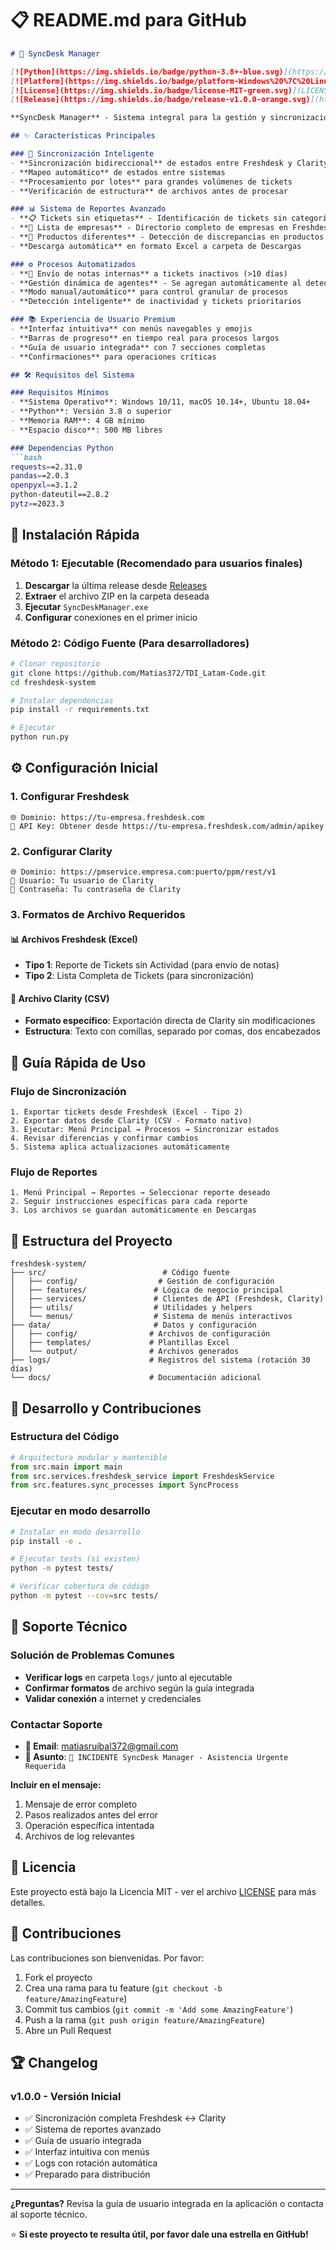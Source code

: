 # 📋 README.md para GitHub

```markdown
# 🚀 SyncDesk Manager

[![Python](https://img.shields.io/badge/python-3.8+-blue.svg)](https://www.python.org/)
[![Platform](https://img.shields.io/badge/platform-Windows%20%7C%20Linux-lightgrey.svg)]()
[![License](https://img.shields.io/badge/license-MIT-green.svg)](LICENSE)
[![Release](https://img.shields.io/badge/release-v1.0.0-orange.svg)](https://github.com/tu-usuario/sync-desk-manager/releases)

**SyncDesk Manager** - Sistema integral para la gestión y sincronización de tickets entre **Freshdesk** y **Clarity**, diseñado para optimizar flujos de trabajo y mantener consistencia entre sistemas.

## ✨ Características Principales

### 🔄 Sincronización Inteligente
- **Sincronización bidireccional** de estados entre Freshdesk y Clarity
- **Mapeo automático** de estados entre sistemas
- **Procesamiento por lotes** para grandes volúmenes de tickets
- **Verificación de estructura** de archivos antes de procesar

### 📊 Sistema de Reportes Avanzado
- **📋 Tickets sin etiquetas** - Identificación de tickets sin categorizar
- **🏢 Lista de empresas** - Directorio completo de empresas en Freshdesk
- **🔄 Productos diferentes** - Detección de discrepancias en productos entre sistemas
- **Descarga automática** en formato Excel a carpeta de Descargas

### ⚙️ Procesos Automatizados
- **📨 Envío de notas internas** a tickets inactivos (>10 días)
- **Gestión dinámica de agentes** - Se agregan automáticamente al detectarlos
- **Modo manual/automático** para control granular de procesos
- **Detección inteligente** de inactividad y tickets prioritarios

### 📚 Experiencia de Usuario Premium
- **Interfaz intuitiva** con menús navegables y emojis
- **Barras de progreso** en tiempo real para procesos largos
- **Guía de usuario integrada** con 7 secciones completas
- **Confirmaciones** para operaciones críticas

## 🛠️ Requisitos del Sistema

### Requisitos Mínimos
- **Sistema Operativo**: Windows 10/11, macOS 10.14+, Ubuntu 18.04+
- **Python**: Versión 3.8 o superior
- **Memoria RAM**: 4 GB mínimo
- **Espacio disco**: 500 MB libres

### Dependencias Python
```bash
requests==2.31.0
pandas==2.0.3
openpyxl==3.1.2
python-dateutil==2.8.2
pytz==2023.3
```

## 🚀 Instalación Rápida

### Método 1: Ejecutable (Recomendado para usuarios finales)
1. **Descargar** la última release desde [Releases](https://github.com/Matias372/TDI_Latam-Code.git/releases)
2. **Extraer** el archivo ZIP en la carpeta deseada
3. **Ejecutar** `SyncDeskManager.exe`
4. **Configurar** conexiones en el primer inicio

### Método 2: Código Fuente (Para desarrolladores)
```bash
# Clonar repositorio
git clone https://github.com/Matias372/TDI_Latam-Code.git
cd freshdesk-system

# Instalar dependencias
pip install -r requirements.txt

# Ejecutar
python run.py
```

## ⚙️ Configuración Inicial

### 1. Configurar Freshdesk
```
🌐 Dominio: https://tu-empresa.freshdesk.com
🔑 API Key: Obtener desde https://tu-empresa.freshdesk.com/admin/apikey
```

### 2. Configurar Clarity
```
🌐 Dominio: https://pmservice.empresa.com:puerto/ppm/rest/v1
👤 Usuario: Tu usuario de Clarity
🔐 Contraseña: Tu contraseña de Clarity
```

### 3. Formatos de Archivo Requeridos

#### 📊 Archivos Freshdesk (Excel)
- **Tipo 1**: Reporte de Tickets sin Actividad (para envío de notas)
- **Tipo 2**: Lista Completa de Tickets (para sincronización)

#### 📄 Archivo Clarity (CSV)
- **Formato específico**: Exportación directa de Clarity sin modificaciones
- **Estructura**: Texto con comillas, separado por comas, dos encabezados

## 🎯 Guía Rápida de Uso

### Flujo de Sincronización
```
1. Exportar tickets desde Freshdesk (Excel - Tipo 2)
2. Exportar datos desde Clarity (CSV - Formato nativo)
3. Ejecutar: Menú Principal → Procesos → Sincronizar estados
4. Revisar diferencias y confirmar cambios
5. Sistema aplica actualizaciones automáticamente
```

### Flujo de Reportes
```
1. Menú Principal → Reportes → Seleccionar reporte deseado
2. Seguir instrucciones específicas para cada reporte
3. Los archivos se guardan automáticamente en Descargas
```

## 📁 Estructura del Proyecto

```
freshdesk-system/
├── src/                          # Código fuente
│   ├── config/                  # Gestión de configuración
│   ├── features/               # Lógica de negocio principal
│   ├── services/               # Clientes de API (Freshdesk, Clarity)
│   ├── utils/                  # Utilidades y helpers
│   └── menus/                  # Sistema de menús interactivos
├── data/                       # Datos y configuración
│   ├── config/                # Archivos de configuración
│   ├── templates/             # Plantillas Excel
│   └── output/                # Archivos generados
├── logs/                      # Registros del sistema (rotación 30 días)
└── docs/                      # Documentación adicional
```

## 🔧 Desarrollo y Contribuciones

### Estructura del Código
```python
# Arquitectura modular y mantenible
from src.main import main
from src.services.freshdesk_service import FreshdeskService
from src.features.sync_processes import SyncProcess
```

### Ejecutar en modo desarrollo
```bash
# Instalar en modo desarrollo
pip install -e .

# Ejecutar tests (si existen)
python -m pytest tests/

# Verificar cobertura de código
python -m pytest --cov=src tests/
```

## 🐛 Soporte Técnico

### Solución de Problemas Comunes
- **Verificar logs** en carpeta `logs/` junto al ejecutable
- **Confirmar formatos** de archivo según la guía integrada
- **Validar conexión** a internet y credenciales

### Contactar Soporte
- **📧 Email**: matiasruibal372@gmail.com
- **📝 Asunto**: `🚨 INCIDENTE SyncDesk Manager - Asistencia Urgente Requerida`

**Incluir en el mensaje:**
1. Mensaje de error completo
2. Pasos realizados antes del error
3. Operación específica intentada
4. Archivos de log relevantes

## 📄 Licencia

Este proyecto está bajo la Licencia MIT - ver el archivo [LICENSE](LICENSE) para más detalles.

## 🤝 Contribuciones

Las contribuciones son bienvenidas. Por favor:

1. Fork el proyecto
2. Crea una rama para tu feature (`git checkout -b feature/AmazingFeature`)
3. Commit tus cambios (`git commit -m 'Add some AmazingFeature'`)
4. Push a la rama (`git push origin feature/AmazingFeature`)
5. Abre un Pull Request

## 🏆 Changelog

### v1.0.0 - Versión Inicial
- ✅ Sincronización completa Freshdesk ↔ Clarity
- ✅ Sistema de reportes avanzado
- ✅ Guía de usuario integrada
- ✅ Interfaz intuitiva con menús
- ✅ Logs con rotación automática
- ✅ Preparado para distribución

---

**¿Preguntas?** Revisa la guía de usuario integrada en la aplicación o contacta al soporte técnico.

⭐ **Si este proyecto te resulta útil, por favor dale una estrella en GitHub!**
```
